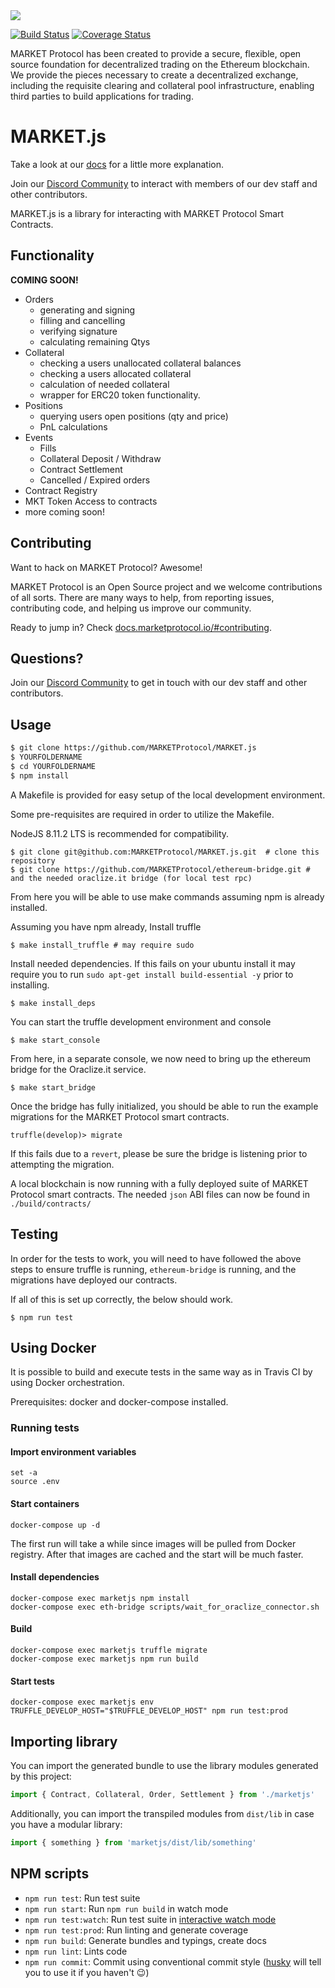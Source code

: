 <img src="https://github.com/MARKETProtocol/dApp/blob/master/src/img/MARKETProtocol-Light.png?raw=true" align="middle">

[![Build Status](https://api.travis-ci.org/MARKETProtocol/MARKET.js.svg?branch=master)](https://travis-ci.org/MARKETProtocol/MARKET.js) [![Coverage Status](https://coveralls.io/repos/github/MARKETProtocol/MARKET.js/badge.svg?branch=master)](https://coveralls.io/github/MARKETProtocol/MARKET.js?branch=master)

MARKET Protocol has been created to provide a secure, flexible, open source foundation for decentralized trading on the Ethereum blockchain. We provide the pieces necessary to create a decentralized exchange, including the requisite clearing and collateral pool infrastructure, enabling third parties to build applications for trading.

# MARKET.js

Take a look at our [docs](https://docs.marketprotocol.io) for a little more explanation.

Join our [Discord Community](https://marketprotocol.io/discord) to interact with members of our dev staff and other contributors.

MARKET.js is a library for interacting with MARKET Protocol Smart Contracts. 

## Functionality
**COMING SOON!**
- Orders 
  - generating and signing
  - filling and cancelling
  - verifying signature
  - calculating remaining Qtys
- Collateral
  - checking a users unallocated collateral balances
  - checking a users allocated collateral
  - calculation of needed collateral
  - wrapper for ERC20 token functionality.
- Positions
  - querying users open positions (qty and price)
  - PnL calculations
- Events
  - Fills
  - Collateral Deposit / Withdraw
  - Contract Settlement
  - Cancelled / Expired orders
- Contract Registry
- MKT Token Access to contracts
- more coming soon!

## Contributing

Want to hack on MARKET Protocol? Awesome!

MARKET Protocol is an Open Source project and we welcome contributions of all sorts. There are many ways to help, from reporting issues, contributing code, and helping us improve our community.

Ready to jump in? Check [docs.marketprotocol.io/#contributing](https://docs.marketprotocol.io/#contributing). 

## Questions?

Join our [Discord Community](https://marketprotocol.io/discord) to get in touch with our dev staff and other contributors.

## Usage

```bash
$ git clone https://github.com/MARKETProtocol/MARKET.js
$ YOURFOLDERNAME
$ cd YOURFOLDERNAME
$ npm install
```

A Makefile is provided for easy setup of the local development environment.

Some pre-requisites are required in order to utilize the Makefile.

NodeJS 8.11.2 LTS is recommended for compatibility.

```
$ git clone git@github.com:MARKETProtocol/MARKET.js.git  # clone this repository
$ git clone https://github.com/MARKETProtocol/ethereum-bridge.git # and the needed oraclize.it bridge (for local test rpc)
```

From here you will be able to use make commands assuming npm is already installed.

Assuming you have npm already, Install truffle
```
$ make install_truffle # may require sudo
```

Install needed dependencies.  If this fails on your ubuntu install it may require you to run `sudo apt-get install build-essential -y` prior to installing.
```
$ make install_deps
```

You can start the truffle development environment and console
```
$ make start_console
```

From here, in a separate console, we now need to bring up the ethereum bridge for the Oraclize.it service.
```
$ make start_bridge
```

Once the bridge has fully initialized, you should be able to run the example migrations for the MARKET Protocol smart contracts.
```
truffle(develop)> migrate
```
If this fails due to a `revert`, please be sure the bridge is listening prior to attempting the migration.

A local blockchain is now running with a fully deployed suite of MARKET Protocol smart contracts.
The needed `json` ABI files can now be found in `./build/contracts/`

## Testing

In order for the tests to work, you will need to have followed the above steps to ensure truffle is running, `ethereum-bridge` is running, and the migrations have deployed our contracts.

If all of this is set up correctly, the below should work.

```shell
$ npm run test
```

## Using Docker

It is possible to build and execute tests in the same way as in Travis CI by using Docker orchestration.

Prerequisites: docker and docker-compose installed.

### Running tests

#### Import environment variables

```
set -a
source .env
```

#### Start containers

```
docker-compose up -d
```

The first run will take a while since images will be pulled from Docker registry. After that images are cached and the start will be much faster.


#### Install dependencies

```
docker-compose exec marketjs npm install
docker-compose exec eth-bridge scripts/wait_for_oraclize_connector.sh
```

#### Build

```
docker-compose exec marketjs truffle migrate
docker-compose exec marketjs npm run build
```

#### Start tests

```
docker-compose exec marketjs env TRUFFLE_DEVELOP_HOST="$TRUFFLE_DEVELOP_HOST" npm run test:prod
```


## Importing library

You can import the generated bundle to use the library modules generated by this project:

```javascript
import { Contract, Collateral, Order, Settlement } from './marketjs'
```

Additionally, you can import the transpiled modules from `dist/lib` in case you have a modular library:

```javascript
import { something } from 'marketjs/dist/lib/something'
```

## NPM scripts

 - `npm run test`: Run test suite
 - `npm run start`: Run `npm run build` in watch mode
 - `npm run test:watch`: Run test suite in [interactive watch mode](http://facebook.github.io/jest/docs/cli.html#watch)
 - `npm run test:prod`: Run linting and generate coverage
 - `npm run build`: Generate bundles and typings, create docs
 - `npm run lint`: Lints code
 - `npm run commit`: Commit using conventional commit style ([husky](https://github.com/typicode/husky) will tell you to use it if you haven't :wink:)

